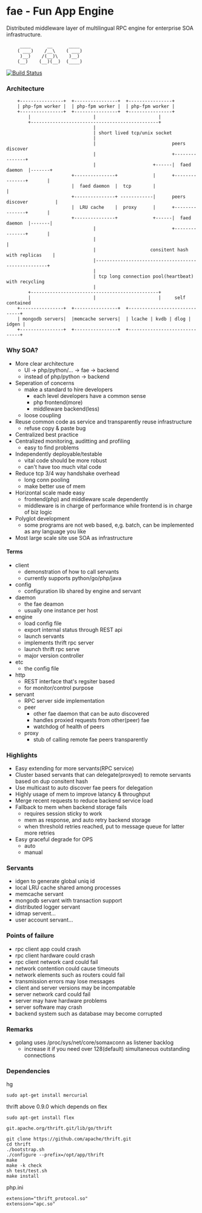 fae - Fun App Engine
====================
Distributed middleware layer of multilingual RPC engine for enterprise SOA infrastructure.

         ____      __      ____ 
        ( ___)    /__\    ( ___)
         )__)    /(__)\    )__) 
        (__)    (__)(__)  (____)

[![Build Status](https://travis-ci.org/funkygao/fae.png?branch=master)](https://travis-ci.org/funkygao/fae)
                               
### Architecture


        +----------------+  +----------------+  +----------------+
        | php-fpm worker |  | php-fpm worker |  | php-fpm worker |
        +----------------+  +----------------+  +----------------+
            |                       |                       |
            +-----------------------------------------------+
                                    |                        
                                    | short lived tcp/unix socket                        
                                    |                        
                                    |                            peers discover
                                    |                            +---------------+
                                    |                     +------|  faed daemon  |-------+
                            +---------------+             |      +---------------+       |
                            |  faed daemon  |  tcp        |                              |
                            +---------------+ ------------|      peers discover          |
                            |  LRU cache    |  proxy      |      +---------------+       |
                            +---------------+             +------|  faed daemon  |-------|
                                    |                            +---------------+       |
                                    |                                                    |
                                    |                    consitent hash with replicas    |
                                    |----------------------------------------------------+
                                    |
                                    | tcp long connection pool(heartbeat) with recycling
                                    |
            +-----------------------------------------------+
            |                       |                       |     self contained
        +----------------+  +----------------+  +------------------------------+
        | mongodb servers|  |memcache servers|  | lcache | kvdb | dlog | idgen |
        +----------------+  +----------------+  +------------------------------+

### Why SOA?

*   More clear architecture
    - UI -> php/python/... -> fae -> backend
    - instead of php/python -> backend
*   Seperation of concerns
    - make a standard to hire developers
        - each level developers have a common sense
        - php frontend(more)
        - middleware backend(less)
    - loose coupling            
*   Reuse common code as service and transparently reuse infrastructure
    - refuse copy & paste bug
*   Centralized best practice
*   Centralized monitoring, auditting and profiling
    - easy to find problems
*   Independently deployable/testable
    - vital code should be more robust
    - can't have too much vital code
*   Reduce tcp 3/4 way handshake overhead
    - long conn pooling
    - make better use of mem
*   Horizontal scale made easy
    - frontend(php) and middleware scale dependently
    - middleware is in charge of performance while frontend is in charge of biz logic
*   Polyglot development
    - some programs are not web based, e,g. batch, can be implemented as any language you like
*   Most large scale site use SOA as infrastructure

#### Terms

*   client
    - demonstration of how to call servants
    - currently supports python/go/php/java
*   config
    - configuration lib shared by engine and servant
*   daemon
    - the fae deamon
    - usually one instance per host
*   engine
    - load config file
    - export internal status through REST api
    - launch servants
    - implements thrift rpc server
    - launch thrift rpc serve
    - major version controller
*   etc
    - the config file 
*   http
    - REST interface that's regsiter based 
    - for monitor/control purpose
*   servant
    - RPC server side implementation
    - peer
        - other fae daemon that can be auto discovered
        - handles proxied requests from other(peer) fae
        - watchdog of health of peers
    -   proxy
        - stub of calling remote fae peers transparently

### Highlights

*   Easy extending for more servants(RPC service)
*   Cluster based servants that can delegate(proxyed) to remote servants based on dup consitent hash
*   Use multicast to auto discover fae peers for delegation
*   Highly usage of mem to improve latancy & throughput
*   Merge recent requests to reduce backend service load
*   Fallback to mem when backend storage fails
    - requires session sticky to work
    - mem as response, and auto retry backend storage
    - when threshold retries reached, put to message queue for latter more retries
*   Easy graceful degrade for OPS
    - auto
    - manual

### Servants

*   idgen to generate global uniq id
*   local LRU cache shared among processes
*   memcache servant
*   mongodb servant with transaction support
*   distributed logger servant
*   idmap servent...
*   user account servant...

### Points of failure

*   rpc client app could crash
*   rpc client hardware could crash
*   rpc client network card could fail
*   network contention could cause timeouts
*   network elements such as routers could fail
*   transmission errors may lose messages
*   client and server versions may be incompatable
*   server network card could fail
*   server may have hardware problems
*   server software may crash
*   backend system such as database may become corrupted

### Remarks

*   golang uses /proc/sys/net/core/somaxconn as listener backlog
    - increase it if you need over 128(default) simultaneous outstanding connections

### Dependencies

hg

    sudo apt-get install mercurial

thrift above 0.9.0 which depends on flex

    sudo apt-get install flex

    git.apache.org/thrift.git/lib/go/thrift

    git clone https://github.com/apache/thrift.git
    cd thrift
    ./bootstrap.sh
    ./configure --prefix=/opt/app/thrift
    make
    make -k check
    sh test/test.sh
    make install

php.ini

    extension="thrift_protocol.so"
    extension="apc.so"

